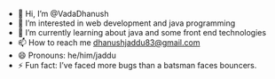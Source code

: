- 👋 Hi, I’m @VadaDhanush
- 👀 I’m interested in web development and java programming
- 🌱 I’m currently learning about java and some front end technologies
- 📫 How to reach me dhanushjaddu83@gmail.com
- 😄 Pronouns: he/him/jaddu
- ⚡ Fun fact: I’ve faced more bugs than a batsman faces bouncers.

<!---
VadaDhanush/VadaDhanush is a ✨ special ✨ repository because its `README.md` (this file) appears on your GitHub profile.
You can click the Preview link to take a look at your changes.
--->
